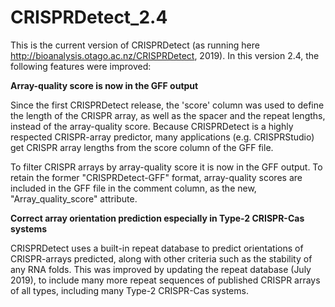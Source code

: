 # CRISPRDetect_2.4

This is the current version of CRISPRDetect (as running here http://bioanalysis.otago.ac.nz/CRISPRDetect, 2019). In this version 2.4, the following features were improved:

**Array-quality score is now in the GFF output**

Since the first CRISPRDetect release, the 'score' column was used to define the length of the CRISPR array, as well as the spacer and the repeat lengths, instead of the array-quality score. Because CRISPRDetect is a highly respected CRISPR-array predictor, many applications (e.g. CRISPRStudio) get CRISPR array lengths from the score column of the GFF file. 

To filter CRISPR arrays by array-quality score it is now in the GFF output. To retain the former "CRISPRDetect-GFF" format, array-quality scores are included in the GFF file in the comment column, as the new, "Array_quality_score" attribute.

**Correct array orientation prediction especially in Type-2 CRISPR-Cas systems**

CRISPRDetect uses a built-in repeat database to predict orientations of CRISPR-arrays predicted, along with other criteria such as the stability of any RNA folds. This was improved by updating the repeat database (July 2019), to include many more repeat sequences of published CRISPR arrays of all types, including many Type-2 CRISPR-Cas systems. 

